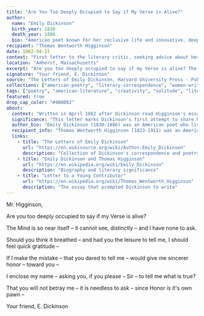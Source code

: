```yaml
---
title: "Are You Too Deeply Occupied to Say if My Verse is Alive?"
author:
  name: "Emily Dickinson"
  birth_year: 1830
  death_year: 1886
  bio: "American poet known for her reclusive life and innovative, deeply personal poetry"
recipient: "Thomas Wentworth Higginson"
date: 1862-04-15
context: "First letter to the literary critic, seeking advice about her poetry after reading his essay 'Letter to a Young Contributor'"
location: "Amherst, Massachusetts"
excerpt: "Are you too deeply occupied to say if my Verse is alive? The Mind is so near itself – it cannot see, distinctly – and I have none to ask."
signature: "Your friend, E. Dickinson"
source: "The Letters of Emily Dickinson, Harvard University Press - Public Domain"
collections: ["american-poetry", "literary-correspondence", "women-writers"]
tags: ["poetry", "american-literature", "creativity", "solitude", "literary-criticism", "women-poets"]
featured: true
drop_cap_color: "#4B0082"
about:
  context: "Written in April 1862 after Dickinson read Higginson's essay 'Letter to a Young Contributor' in The Atlantic Monthly. This began a lifelong correspondence between the reclusive poet and the literary critic who became her most important literary correspondent."
  significance: "This letter marks Dickinson's first attempt to share her poetry with the outside world. It reveals her uncertainty about her work's value while demonstrating the unique voice that would make her one of America's greatest poets. The correspondence that followed preserved much of what we know about her thoughts on poetry."
  author_bio: "Emily Dickinson (1830-1886) was an American poet who lived most of her life in seclusion in Amherst, Massachusetts. Though only a few of her poems were published during her lifetime, she is now recognized as one of the most important American poets, known for her innovative use of form and syntax."
  recipient_info: "Thomas Wentworth Higginson (1823-1911) was an American Unitarian minister, author, abolitionist, and soldier. He served as Dickinson's literary correspondent for over twenty years, though he never fully understood the revolutionary nature of her poetry."
  links:
    - title: "The Letters of Emily Dickinson"
      url: "https://en.wikisource.org/wiki/Author:Emily_Dickinson"
      description: "Collection of Dickinson's correspondence and poetry"
    - title: "Emily Dickinson and Thomas Higginson"
      url: "https://en.wikipedia.org/wiki/Emily_Dickinson"
      description: "Biography and literary significance"
    - title: "Letter to a Young Contributor"
      url: "https://en.wikipedia.org/wiki/Thomas_Wentworth_Higginson"
      description: "The essay that prompted Dickinson to write"
---
```


Mr. Higginson,

Are you too deeply occupied to say if my Verse is alive?

The Mind is so near itself – it cannot see, distinctly – and I have none to ask.

Should you think it breathed – and had you the leisure to tell me, I should feel quick gratitude –

If I make the mistake – that you dared to tell me – would give me sincerer honor – toward you –

I enclose my name – asking you, if you please – Sir – to tell me what is true?

That you will not betray me – it is needless to ask – since Honor is it's own pawn –

Your friend,
E. Dickinson